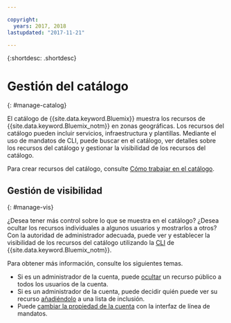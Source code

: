 ```yaml
---

copyright:
  years: 2017, 2018
lastupdated: "2017-11-21"

---
```


{:shortdesc: .shortdesc}

# Gestión del catálogo
{: #manage-catalog}

El catálogo de {{site.data.keyword.Bluemix}} muestra los recursos de {{site.data.keyword.Bluemix_notm}} en zonas geográficas. Los recursos del catálogo pueden incluir servicios, infraestructura y plantillas. Mediante el uso de mandatos de CLI, puede buscar en el catálogo, ver detalles sobre los recursos del catálogo y gestionar la visibilidad de los recursos del catálogo.

Para crear recursos del catálogo, consulte [Cómo trabajar en el catálogo](/docs/overview/ui.html#catalogcreate).

## Gestión de visibilidad
{: #manage-vis}

¿Desea tener más control sobre lo que se muestra en el catálogo? ¿Desea ocultar los recursos individuales a algunos usuarios y mostrarlos a otros? Con la autoridad de administrador adecuada, puede ver y establecer la visibilidad de los recursos del catálogo utilizando la [CLI](/docs/cli/reference/bluemix_cli/get_started.html#getting-started) de {{site.data.keyword.Bluemix_notm}}.

Para obtener más información, consulte los siguientes temas.

* Si es un administrador de la cuenta, puede [ocultar](/docs/admin/exclude.html) un recurso público a todos los usuarios de la cuenta.
* Si es un administrador de la cuenta, puede decidir quién puede ver su recurso [añadiéndolo](/docs/admin/include.html) a una lista de inclusión.
* Puede [cambiar la propiedad de la cuenta](/docs/admin/owners.html) con la interfaz de línea de mandatos.

